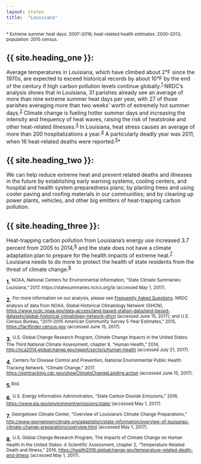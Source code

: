 ```yaml
---
layout: states
title:  "Louisiana"
---
```

<sup>* Extreme summer heat days: 2007–2016; heat-related health estimates: 2005–2013; population: 2015 census.</sup>

## {{ site.heading_one }}:
Average temperatures in Louisiana, which have climbed about 2°F since the 1970s, are expected to exceed historical records by about 10°F by the end of the century if high carbon pollution levels continue globally.<sup>[1](#f1)</sup> NRDC’s analysis shows that in Louisiana, 31 parishes already see an average of more than nine extreme summer heat days per year, with 27 of those parishes averaging more than two weeks’ worth of extremely hot summer days.<sup>[2](#f2)</sup> Climate change is fueling hotter summer days and increasing the intensity and frequency of heat waves, raising the risk of heatstroke and other heat-related illnesses.<sup>[3](#f3)</sup> In Louisiana, heat stress causes an average of more than 200 hospitalizations a year.<sup>[4](#f4)</sup> A particularly deadly year was 2011, when 16 heat-related deaths were reported.<sup>[5](#f5)</sup>*


## {{ site.heading_two }}:
We can help reduce extreme heat and prevent related deaths and illnesses in the future by establishing early warning systems, cooling centers, and hospital and health system preparedness plans; by planting trees and using cooler paving and roofing materials in our communities; and by cleaning up power plants, vehicles, and other big emitters of heat-trapping carbon pollution.


## {{ site.heading_three }}:
Heat-trapping carbon pollution from Louisiana’s energy use increased 3.7 percent from 2005 to 2014,<sup>[6](#f6)</sup> and the state does not have a climate adaptation plan to prepare for the health impacts of extreme heat.<sup>[7](#f7)</sup> Louisiana needs to do more to protect the health of state residents from the threat of climate change.<sup>[8](#f8)</sup>






<footer>
<b id="f1">1.</b><sup>	NOAA, National Centers for Environmental Information, “State Climate Summaries: Louisiana,” 2017, https://statesummaries.ncics.org/la (accessed May 1, 2017).</sup>

<b id="f2">2.</b><sup>	For more information on our analysis, please see <a href="https://www.nrdc.org/resources/climate-change-and-health-extreme-heat-faqs">Frequently Asked Questions</a>. NRDC analysis of data from NOAA, Global Historical Climatology Network (GHCN), https://www.ncdc.noaa.gov/data-access/land-based-station-data/land-based-datasets/global-historical-climatology-network-ghcn (accessed June 15, 2017); and U.S. Census Bureau, “2011–2015 American Community Survey 5-Year Estimates,” 2015, https://factfinder.census.gov (accessed June 15, 2017). </sup>

<b id="f3">3.</b><sup>	U.S. Global Change Research Program, Climate Change Impacts in the United States: The Third National Climate Assessment, chapter 9, “Human Health,” 2014, http://nca2014.globalchange.gov/report/sectors/human-health (accessed July 21, 2017).</sup>

<b id="f4">4.</b><sup>	Centers for Disease Control and Prevention, National Environmental Public Health Tracking Network, “Climate Change,” 2017, https://ephtracking.cdc.gov/showClimateChangeLanding.action (accessed June 15, 2017).</sup>

<b id="f5">5.</b><sup>Ibid.</sup>

<b id="f6">6.</b><sup> U.S. Energy Information Administration, “State Carbon Dioxide Emissions,” 2016, https://www.eia.gov/environment/emissions/state/ (accessed May 1, 2017). </sup>

<b id="f7">7.</b><sup>	Georgetown Climate Center, “Overview of Louisiana’s Climate Change Preparations,” http://www.georgetownclimate.org/adaptation/state-information/overview-of-louisanas-climate-change-preparations/overview.html (accessed May 1, 2017). 
</sup>

<b id="f8">8.</b><sup>	U.S. Global Change Research Program, The Impacts of Climate Change on Human Health in the United States: A Scientific Assessment, chapter 2, “Temperature-Related Death and Illness,” 2016, https://health2016.globalchange.gov/temperature-related-death-and-illness (accessed May 1, 2017). 
</sup>


</footer>

